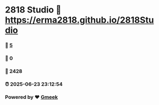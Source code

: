 # 2818 Studio :link: https://erma2818.github.io/2818Studio 
### :page_facing_up: [5](https://erma2818.github.io/2818Studio/tag.html) 
### :speech_balloon: 0 
### :hibiscus: 2428 
### :alarm_clock: 2025-06-23 23:12:54 
### Powered by :heart: [Gmeek](https://github.com/Meekdai/Gmeek)
